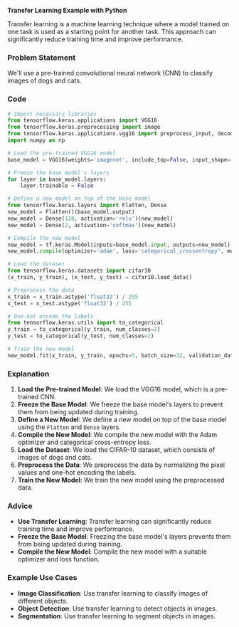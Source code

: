 **Transfer Learning Example with Python**

Transfer learning is a machine learning technique where a model trained on one task is used as a starting point for another task. This approach can significantly reduce training time and improve performance.

### Problem Statement

We'll use a pre-trained convolutional neural network (CNN) to classify images of dogs and cats.

### Code

```python
# Import necessary libraries
from tensorflow.keras.applications import VGG16
from tensorflow.keras.preprocessing import image
from tensorflow.keras.applications.vgg16 import preprocess_input, decode_predictions
import numpy as np

# Load the pre-trained VGG16 model
base_model = VGG16(weights='imagenet', include_top=False, input_shape=(224, 224, 3))

# Freeze the base model's layers
for layer in base_model.layers:
    layer.trainable = False

# Define a new model on top of the base model
from tensorflow.keras.layers import Flatten, Dense
new_model = Flatten()(base_model.output)
new_model = Dense(128, activation='relu')(new_model)
new_model = Dense(2, activation='softmax')(new_model)

# Compile the new model
new_model = tf.keras.Model(inputs=base_model.input, outputs=new_model)
new_model.compile(optimizer='adam', loss='categorical_crossentropy', metrics=['accuracy'])

# Load the dataset
from tensorflow.keras.datasets import cifar10
(x_train, y_train), (x_test, y_test) = cifar10.load_data()

# Preprocess the data
x_train = x_train.astype('float32') / 255
x_test = x_test.astype('float32') / 255

# One-hot encode the labels
from tensorflow.keras.utils import to_categorical
y_train = to_categorical(y_train, num_classes=2)
y_test = to_categorical(y_test, num_classes=2)

# Train the new model
new_model.fit(x_train, y_train, epochs=5, batch_size=32, validation_data=(x_test, y_test))
```

### Explanation

1. **Load the Pre-trained Model**: We load the VGG16 model, which is a pre-trained CNN.
2. **Freeze the Base Model**: We freeze the base model's layers to prevent them from being updated during training.
3. **Define a New Model**: We define a new model on top of the base model using the `Flatten` and `Dense` layers.
4. **Compile the New Model**: We compile the new model with the Adam optimizer and categorical cross-entropy loss.
5. **Load the Dataset**: We load the CIFAR-10 dataset, which consists of images of dogs and cats.
6. **Preprocess the Data**: We preprocess the data by normalizing the pixel values and one-hot encoding the labels.
7. **Train the New Model**: We train the new model using the preprocessed data.

### Advice

- **Use Transfer Learning**: Transfer learning can significantly reduce training time and improve performance.
- **Freeze the Base Model**: Freezing the base model's layers prevents them from being updated during training.
- **Compile the New Model**: Compile the new model with a suitable optimizer and loss function.

### Example Use Cases

- **Image Classification**: Use transfer learning to classify images of different objects.
- **Object Detection**: Use transfer learning to detect objects in images.
- **Segmentation**: Use transfer learning to segment objects in images.